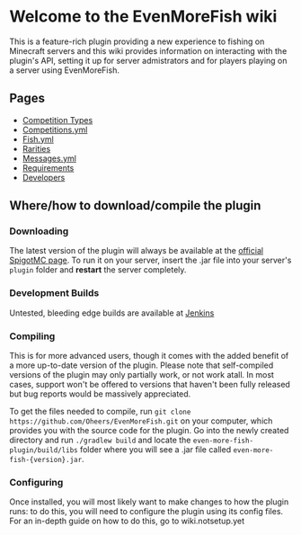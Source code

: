 # Welcome to the EvenMoreFish wiki

This is a feature-rich plugin providing a new experience to fishing on Minecraft servers and this wiki provides information on interacting with the plugin's API, setting it up for server admistrators and for players playing on a server using EvenMoreFish.

## Pages

* [Competition Types](https://github.com/Oheers/EvenMoreFish/wiki/Competition-Types)
* [Competitions.yml](https://github.com/Oheers/EvenMoreFish/wiki/competitions.yml)
* [Fish.yml](https://github.com/Oheers/EvenMoreFish/wiki/Fish.yml)
* [Rarities](https://github.com/Oheers/EvenMoreFish/wiki/Rarities.yml)
* [Messages.yml](https://github.com/Oheers/EvenMoreFish/wiki/Messages.yml)
* [Requirements](https://github.com/Oheers/EvenMoreFish/wiki/Requirements)
* [Developers](https://github.com/Oheers/EvenMoreFish/wiki/Developers)

## Where/how to download/compile the plugin

### Downloading

The latest version of the plugin will always be available at the [official SpigotMC page](https://www.spigotmc.org/resources/evenmorefish-%E2%96%AA-extensive-fishing-plugin-%E2%96%AA.91310/updates). To run it on your server, insert the .jar file into your server's `plugin` folder and **restart** the server completely.

### Development Builds
Untested, bleeding edge builds are available at [Jenkins](https://ci.codemc.io/job/Oheers/job/EvenMoreFish/)

### Compiling

This is for more advanced users, though it comes with the added benefit of a more up-to-date version of the plugin. Please note that self-compiled versions of the plugin may only partially work, or not work atall. In most cases, support won't be offered to versions that haven't been fully released but bug reports would be massively appreciated.

To get the files needed to compile, run `git clone https://github.com/Oheers/EvenMoreFish.git` on your computer, which provides you with the source code for the plugin. Go into the newly created directory and run `./gradlew build` and locate the `even-more-fish-plugin/build/libs` folder where you will see a .jar file called `even-more-fish-{version}.jar`.

### Configuring
Once installed, you will most likely want to make changes to how the plugin runs: to do this, you will need to configure the plugin using its config files. For an in-depth guide on how to do this, go to wiki.notsetup.yet
